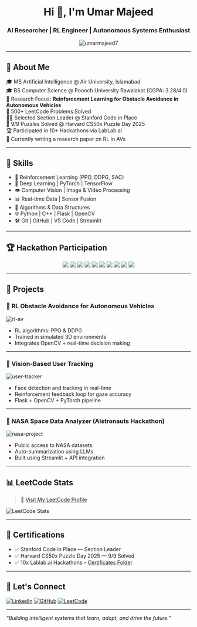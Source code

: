 <!-- Profile Header -->
<h1 align="center">Hi 👋, I'm Umar Majeed</h1>
<h3 align="center">AI Researcher | RL Engineer | Autonomous Systems Enthusiast</h3>

<p align="center">
  <img src="https://komarev.com/ghpvc/?username=umarmajeed7&label=Profile%20views&color=0e75b6&style=flat" alt="umarmajeed7" />
</p>

---

## 🚀 About Me

🎓 MS Artificial Intelligence @ Air University, Islamabad  
🎓 BS Computer Science @ Poonch University Rawalakot (CGPA: 3.28/4.0)  
📌 Research Focus: **Reinforcement Learning for Obstacle Avoidance in Autonomous Vehicles**  
🧠 500+ LeetCode Problems Solved  
🧑‍🏫 Selected Section Leader @ Stanford Code in Place  
🧩 9/9 Puzzles Solved @ Harvard CS50x Puzzle Day 2025  
🏆 Participated in 10+ Hackathons via LabLab.ai  
📄 Currently writing a research paper on RL in AVs

---

## 🧠 Skills

- 🚗 Reinforcement Learning (PPO, DDPG, SAC)
- 🎯 Deep Learning | PyTorch | TensorFlow
- 👁️ Computer Vision | Image & Video Processing
- 📊 Real-time Data | Sensor Fusion
- 🧮 Algorithms & Data Structures
- 🌐 Python | C++ | Flask | OpenCV
- 🛠️ Git | GitHub | VS Code | Streamlit

---

## 🏆 Hackathon Participation

<p align="center">
  <img src="https://img.shields.io/badge/Lablab.ai-Hackathon%201-blueviolet?style=for-the-badge" />
  <img src="https://img.shields.io/badge/Lablab.ai-Hackathon%202-purple?style=for-the-badge" />
  <img src="https://img.shields.io/badge/Lablab.ai-Hackathon%203-orange?style=for-the-badge" />
  <img src="https://img.shields.io/badge/Lablab.ai-Hackathon%204-pink?style=for-the-badge" />
  <img src="https://img.shields.io/badge/Lablab.ai-Hackathon%205-red?style=for-the-badge" />
  <img src="https://img.shields.io/badge/Lablab.ai-Hackathon%206-green?style=for-the-badge" />
  <img src="https://img.shields.io/badge/Lablab.ai-Hackathon%207-cyan?style=for-the-badge" />
  <img src="https://img.shields.io/badge/Lablab.ai-Hackathon%208-yellow?style=for-the-badge" />
  <img src="https://img.shields.io/badge/Lablab.ai-Hackathon%209-gold?style=for-the-badge" />
  <img src="https://img.shields.io/badge/Lablab.ai-Hackathon%2010-brown?style=for-the-badge" />
</p>

---

## 🧪 Projects

### 🚗 RL Obstacle Avoidance for Autonomous Vehicles
![rl-av](https://your-image-url.com/rl-av.gif)
- RL algorithms: PPO & DDPG
- Trained in simulated 3D environments
- Integrates OpenCV + real-time decision making

---

### 👤 Vision-Based User Tracking
![user-tracker](https://your-image-url.com/user-tracker.gif)
- Face detection and tracking in real-time
- Reinforcement feedback loop for gaze accuracy
- Flask + OpenCV + PyTorch pipeline

---

### 🌌 NASA Space Data Analyzer (AIstronauts Hackathon)
![nasa-project](https://your-image-url.com/nasa-project.png)
- Public access to NASA datasets
- Auto-summarization using LLMs
- Built using Streamlit + API integration

---

## 📊 LeetCode Stats

> 🔗 [Visit My LeetCode Profile](https://leetcode.com/umarmajeed/)

![LeetCode Stats](https://leetcard.jacoblin.cool/your-leetcode-username?theme=dark&font=baloo&ext=heatmap)

---

## 📜 Certifications

- ✅ Stanford Code in Place — Section Leader  
- ✅ Harvard CS50x Puzzle Day 2025 — 9/9 Solved  
- ✅ 10x Lablab.ai Hackathons – [Certificates Folder](https://drive.google.com/your-certificates-link)

---

## 🔗 Let's Connect

[![LinkedIn](https://img.shields.io/badge/LinkedIn-blue?style=for-the-badge&logo=linkedin)](https://linkedin.com/in/umarmajeed7)
[![GitHub](https://img.shields.io/badge/GitHub-dark?style=for-the-badge&logo=github)](https://github.com/umarmajeed7)
[![LeetCode](https://img.shields.io/badge/LeetCode-orange?style=for-the-badge&logo=leetcode)](https://leetcode.com/your-leetcode-username)

---

*“Building intelligent systems that learn, adapt, and drive the future.”*
